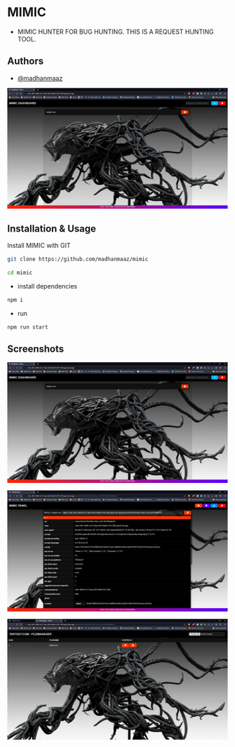 
# MIMIC

- MIMIC HUNTER FOR BUG HUNTING. THIS IS A REQUEST HUNTING TOOL.

## Authors

- [@madhanmaaz](https://www.github.com/madhanmaaz)
  
![App Screenshot](./scr/scr-1.png)


## Installation & Usage

Install MIMIC with GIT

```bash
git clone https://github.com/madhanmaaz/mimic
```
```bash
cd mimic
```
- install dependencies
```bash
npm i
```
- run
```bash
npm run start
```
## Screenshots

![App Screenshot](./scr/scr-1.png)

![App Screenshot](./scr/scr-2.png)

![App Screenshot](./scr/scr-3.png)
